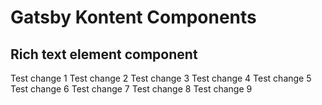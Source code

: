 # Gatsby Kontent Components

## Rich text element component

Test change 1
Test change 2
Test change 3
Test change 4
Test change 5
Test change 6
Test change 7
Test change 8
Test change 9
